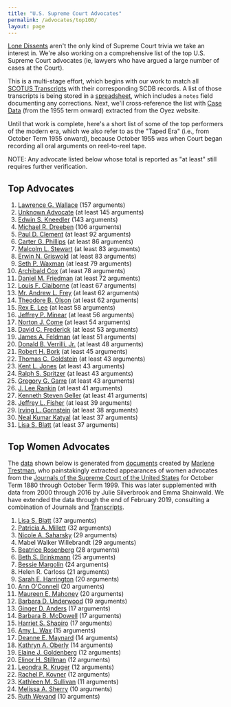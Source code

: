 ```yaml
---
title: "U.S. Supreme Court Advocates"
permalink: /advocates/top100/
layout: page
---
```


[Lone Dissents](/cases/loners) aren't the only kind of Supreme Court trivia we take an interest in.
We're also working on a comprehensive list of the top U.S. Supreme Court advocates (ie, lawyers who
have argued a large number of cases at the Court).

This is a multi-stage effort, which begins with our work to match all
[SCOTUS Transcripts](/transcripts/scotus) with their corresponding SCDB records. 
A list of those transcripts is being stored in a
[spreadsheet](https://github.com/jeffpar/lonedissent/blob/master/sources/ld/transcripts.csv),
which includes a `notes` field documenting any corrections.  Next, we'll cross-reference
the list with [Case Data](https://github.com/jeffpar/lonedissent/tree/master/sources/oyez/cases)
(from the 1955 term onward) extracted from the Oyez website.

Until that work is complete, here's a short list of some of the top performers of the modern era,
which we also refer to as the "Taped Era" (i.e., from October Term 1955 onward), because October
1955 was when Court began recording all oral arguments on reel-to-reel tape.

NOTE: Any advocate listed below whose total is reported as "at least" still requires further verification.

## Top Advocates

1. [Lawrence G. Wallace](/advocates/top100/lawrence_wallace) (157 arguments)
2. [Unknown Advocate](/advocates/top100/unknown_advocate) (at least 145 arguments)
3. [Edwin S. Kneedler](/advocates/top100/edwin_kneedler) (143 arguments)
4. [Michael R. Dreeben](/advocates/top100/michael_dreeben) (106 arguments)
5. [Paul D. Clement](/advocates/top100/paul_clement) (at least 92 arguments)
6. [Carter G. Phillips](/advocates/top100/carter_phillips) (at least 86 arguments)
7. [Malcolm L. Stewart](/advocates/top100/malcolm_stewart) (at least 83 arguments)
8. [Erwin N. Griswold](/advocates/top100/erwin_griswold) (at least 83 arguments)
9. [Seth P. Waxman](/advocates/top100/seth_waxman) (at least 79 arguments)
10. [Archibald Cox](/advocates/top100/archibald_cox) (at least 78 arguments)
11. [Daniel M. Friedman](/advocates/top100/daniel_friedman) (at least 72 arguments)
12. [Louis F. Claiborne](/advocates/top100/louis_claiborne) (at least 67 arguments)
13. [Mr. Andrew L. Frey](/advocates/top100/andrew_frey) (at least 62 arguments)
14. [Theodore B. Olson](/advocates/top100/theodore_olson) (at least 62 arguments)
15. [Rex E. Lee](/advocates/top100/rex_lee) (at least 58 arguments)
16. [Jeffrey P. Minear](/advocates/top100/jeffrey_minear) (at least 56 arguments)
17. [Norton J. Come](/advocates/top100/norton_come) (at least 54 arguments)
18. [David C. Frederick](/advocates/top100/david_frederick) (at least 53 arguments)
19. [James A. Feldman](/advocates/top100/james_feldman) (at least 51 arguments)
20. [Donald B. Verrilli, Jr.](/advocates/top100/donald_verrilli) (at least 48 arguments)
21. [Robert H. Bork](/advocates/top100/robert_bork) (at least 45 arguments)
22. [Thomas C. Goldstein](/advocates/top100/thomas_goldstein) (at least 43 arguments)
23. [Kent L. Jones](/advocates/top100/kent_jones) (at least 43 arguments)
24. [Ralph S. Spritzer](/advocates/top100/ralph_spritzer) (at least 43 arguments)
25. [Gregory G. Garre](/advocates/top100/gregory_garre) (at least 43 arguments)
26. [J. Lee Rankin](/advocates/top100/lee_rankin) (at least 41 arguments)
27. [Kenneth Steven Geller](/advocates/top100/kenneth_geller) (at least 41 arguments)
28. [Jeffrey L. Fisher](/advocates/top100/jeffrey_fisher) (at least 39 arguments)
29. [Irving L. Gornstein](/advocates/top100/irving_gornstein) (at least 38 arguments)
30. [Neal Kumar Katyal](/advocates/top100/neal_katyal) (at least 37 arguments)
31. [Lisa S. Blatt](/advocates/top100/lisa_blatt) (at least 37 arguments)

## Top Women Advocates

The [data](https://github.com/jeffpar/lonedissent/blob/master/sources/ld/women-advocates.csv) shown below is generated from
[documents](https://supremecourthistory.org/history_oral_advocates.html) created by [Marlene Trestman](https://www.marlenetrestman.com),
who painstakingly extracted appearances of women advocates from the [Journals of the Supreme Court of the United States](https://www.supremecourt.gov/orders/journal.aspx)
for October Term 1880 through October Term 1999.  This was later supplemented with data from 2000 through 2016 by Julie Silverbrook and Emma Shainwald.
We have extended the data through the end of February 2019, consulting a combination of Journals and [Transcripts](https://www.supremecourt.gov/oral_arguments/argument_transcript/2018).

1. [Lisa S. Blatt](/advocates/top100/lisa_blatt) (37 arguments)
2. [Patricia A. Millett](/advocates/top100/patricia_millett) (32 arguments)
3. [Nicole A. Saharsky](/advocates/top100/nicole_saharsky) (29 arguments)
4. Mabel Walker Willebrandt (29 arguments)
5. [Beatrice Rosenberg](/advocates/top100/beatrice_rosenberg) (28 arguments)
6. [Beth S. Brinkmann](/advocates/top100/beth_brinkmann) (25 arguments)
7. [Bessie Margolin](/advocates/top100/bessie_margolin) (24 arguments)
8. Helen R. Carloss (21 arguments)
9. [Sarah E. Harrington](/advocates/top100/sarah_harrington) (20 arguments)
10. [Ann O'Connell](/advocates/top100/ann_oconnell) (20 arguments)
11. [Maureen E. Mahoney](/advocates/top100/maureen_mahoney) (20 arguments)
12. [Barbara D. Underwood](/advocates/top100/barbara_underwood) (19 arguments)
13. [Ginger D. Anders](/advocates/top100/ginger_anders) (17 arguments)
14. [Barbara B. McDowell](/advocates/top100/barbara_mcdowell) (17 arguments)
15. [Harriet S. Shapiro](/advocates/top100/harriet_shapiro) (17 arguments)
16. [Amy L. Wax](/advocates/top100/amy_wax) (15 arguments)
17. [Deanne E. Maynard](/advocates/top100/deanne_maynard) (14 arguments)
18. [Kathryn A. Oberly](/advocates/top100/kathryn_oberly) (14 arguments)
19. [Elaine J. Goldenberg](/advocates/top100/elaine_goldenberg) (12 arguments)
20. [Elinor H. Stillman](/advocates/top100/elinor_stillman) (12 arguments)
21. [Leondra R. Kruger](/advocates/top100/leondra_kruger) (12 arguments)
22. [Rachel P. Kovner](/advocates/top100/rachel_kovner) (12 arguments)
23. [Kathleen M. Sullivan](/advocates/top100/kathleen_sullivan) (11 arguments)
24. [Melissa A. Sherry](/advocates/top100/melissa_sherry) (10 arguments)
25. [Ruth Weyand](/advocates/top100/ruth_weyand) (10 arguments)
